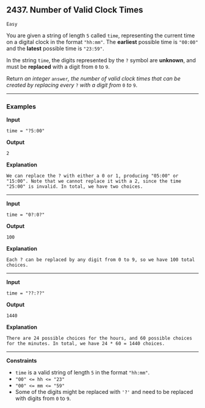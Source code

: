 ## 2437. Number of Valid Clock Times

`Easy`

You are given a string of length <code>5</code> called <code>time</code>, representing the current time on a digital clock in the format <code>"hh:mm"</code>. The <strong>earliest</strong> possible time is <code>"00:00"</code> and the <strong>latest</strong> possible time is <code>"23:59"</code>.

In the string <code>time</code>, the digits represented by the <code>?</code> symbol are <strong>unknown</strong>, and must be <strong>replaced</strong> with a digit from <code>0</code> to <code>9</code>.

Return<em> an integer </em><code>answer</code><em>, the number of valid clock times that can be created by replacing every </em><code>?</code><em> with a digit from </em><code>0</code><em> to </em><code>9</code>.

---

### Examples

**Input**
```
time = "?5:00"
```

**Output**
```
2
```

**Explanation**
```
We can replace the ? with either a 0 or 1, producing "05:00" or "15:00". Note that we cannot replace it with a 2, since the time "25:00" is invalid. In total, we have two choices.
```

---

**Input**
```
time = "0?:0?"
```

**Output**
```
100
```

**Explanation**
```
Each ? can be replaced by any digit from 0 to 9, so we have 100 total choices.
```

---

**Input**
```
time = "??:??"
```

**Output**
```
1440
```

**Explanation**
```
There are 24 possible choices for the hours, and 60 possible choices for the minutes. In total, we have 24 * 60 = 1440 choices.
```

---


**Constraints**

<ul>
<li><code>time</code> is a valid string of length <code>5</code> in the format <code>"hh:mm"</code>.</li>
<li><code>"00" &lt;= hh &lt;= "23"</code></li>
<li><code>"00" &lt;= mm &lt;= "59"</code></li>
<li>Some of the digits might be replaced with <code>'?'</code> and need to be replaced with digits from <code>0</code> to <code>9</code>.</li>
</ul>
